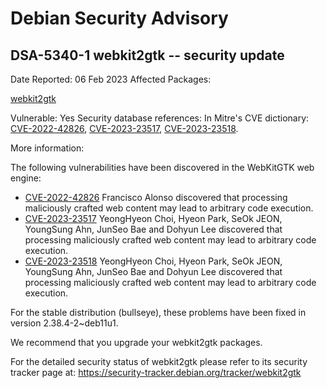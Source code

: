 
Debian Security Advisory
========================


DSA-5340-1 webkit2gtk -- security update
----------------------------------------



Date Reported:
06 Feb 2023
Affected Packages:

[webkit2gtk](https://packages.debian.org/src:webkit2gtk)

Vulnerable:
Yes
Security database references:
In Mitre's CVE dictionary: [CVE-2022-42826](https://security-tracker.debian.org/tracker/CVE-2022-42826), [CVE-2023-23517](https://security-tracker.debian.org/tracker/CVE-2023-23517), [CVE-2023-23518](https://security-tracker.debian.org/tracker/CVE-2023-23518).  

More information:

The following vulnerabilities have been discovered in the WebKitGTK
web engine:


* [CVE-2022-42826](https://security-tracker.debian.org/tracker/CVE-2022-42826)
Francisco Alonso discovered that processing maliciously crafted
 web content may lead to arbitrary code execution.
* [CVE-2023-23517](https://security-tracker.debian.org/tracker/CVE-2023-23517)
YeongHyeon Choi, Hyeon Park, SeOk JEON, YoungSung Ahn, JunSeo Bae
 and Dohyun Lee discovered that processing maliciously crafted web
 content may lead to arbitrary code execution.
* [CVE-2023-23518](https://security-tracker.debian.org/tracker/CVE-2023-23518)
YeongHyeon Choi, Hyeon Park, SeOk JEON, YoungSung Ahn, JunSeo Bae
 and Dohyun Lee discovered that processing maliciously crafted web
 content may lead to arbitrary code execution.


For the stable distribution (bullseye), these problems have been fixed in
version 2.38.4-2~deb11u1.


We recommend that you upgrade your webkit2gtk packages.


For the detailed security status of webkit2gtk please refer to
its security tracker page at:
<https://security-tracker.debian.org/tracker/webkit2gtk>





